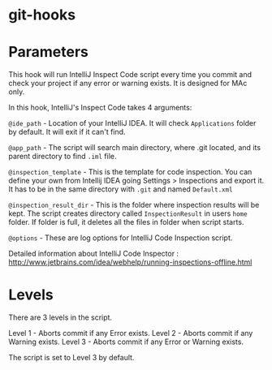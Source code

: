 git-hooks
=========


Parameters
===========

This hook will run IntelliJ Inspect Code script every time you commit and check your project if any error or warning exists.
It is designed for MAc only.

In this hook, IntelliJ's Inspect Code takes 4 arguments: 

`@ide_path`               - Location of your IntelliJ IDEA. It will check `Applications` folder by default. It will exit if it can't find.

`@app_path`               - The script will search main directory, where .git located, and its parent directory to find `.iml` file. 

`@inspection_template`    - This is the template for code inspection. You can define your own from Intellij IDEA going Settings > Inspections and export it. It has to be in the same directory with `.git` and named `Default.xml`

`@inspection_result_dir`  - This is the folder where inspection results will be kept. The script creates directory called `InspectionResult` in users `home` folder. If folder is full, it deletes all the files in folder when script starts.

`@options`                - These are log options for IntelliJ Code Inspection script.

Detailed information about IntelliJ Code Inspector : http://www.jetbrains.com/idea/webhelp/running-inspections-offline.html



Levels
======

There are 3 levels in the script.

Level 1 - Aborts commit if any Error exists.
Level 2 - Aborts commit if any Warning exists.
Level 3 - Aborts commit if any Error or Warning exists.

The script is set to Level 3 by default.
